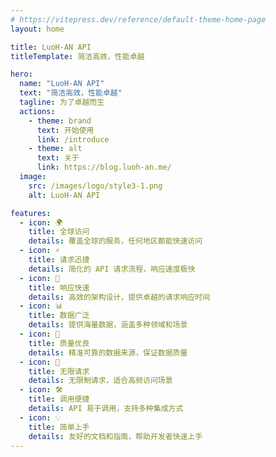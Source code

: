 ```yaml
---
# https://vitepress.dev/reference/default-theme-home-page
layout: home

title: LuoH-AN API
titleTemplate: 简洁高效，性能卓越

hero:
  name: "LuoH-AN API"
  text: "简洁高效，性能卓越"
  tagline: 为了卓越而生
  actions:
    - theme: brand
      text: 开始使用
      link: /introduce
    - theme: alt
      text: 关于
      link: https://blog.luoh-an.me/
  image:
    src: /images/logo/style3-1.png
    alt: LuoH-AN API

features:
  - icon: 🌍
    title: 全球访问
    details: 覆盖全球的服务，任何地区都能快速访问
  - icon: ⚡
    title: 请求迅捷
    details: 简化的 API 请求流程，响应速度极快
  - icon: 🚀
    title: 响应快速
    details: 高效的架构设计，提供卓越的请求响应时间
  - icon: 📊
    title: 数据广泛
    details: 提供海量数据，涵盖多种领域和场景
  - icon: 🎯
    title: 质量优良
    details: 精准可靠的数据来源，保证数据质量
  - icon: 🔄
    title: 无限请求
    details: 无限制请求，适合高频访问场景
  - icon: 🛠️
    title: 调用便捷
    details: API 易于调用，支持多种集成方式
  - icon: 💡
    title: 简单上手
    details: 友好的文档和指南，帮助开发者快速上手
---
```



